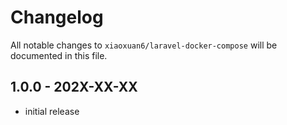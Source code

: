 # Changelog

All notable changes to `xiaoxuan6/laravel-docker-compose` will be documented in this file.

## 1.0.0 - 202X-XX-XX

- initial release
